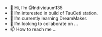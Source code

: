 - 👋 Hi, I’m @Individuum135
- 👀 I’m interested in build of TauCeti station.
- 🌱 I’m currently learning DreamMaker.
- 💞️ I’m looking to collaborate on ...
- 📫 How to reach me ...

<!---
Individuum135/Individuum135 is a ✨ special ✨ repository because its `README.md` (this file) appears on your GitHub profile.
You can click the Preview link to take a look at your changes.
--->
